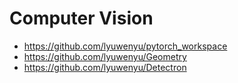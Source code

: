 # Computer Vision

- https://github.com/lyuwenyu/pytorch_workspace
- https://github.com/lyuwenyu/Geometry
- https://github.com/lyuwenyu/Detectron

